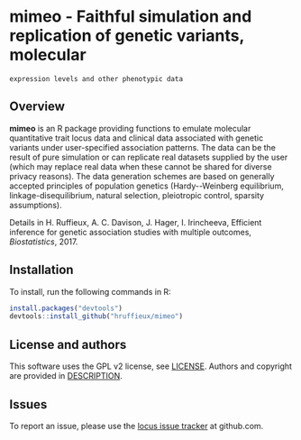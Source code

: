 # mimeo - Faithful simulation and replication of genetic variants, molecular 
    expression levels and other phenotypic data
 
## Overview

**mimeo** is an R package providing functions to emulate molecular quantitative
trait locus data and clinical data associated with genetic variants under
user-specified association patterns. The data can be the result of pure 
simulation or can replicate real datasets supplied by the user (which may
replace real data when these cannot be shared for diverse privacy reasons). The 
data generation schemes are based on generally accepted principles of population 
genetics (Hardy--Weinberg equilibrium, linkage-disequilibrium, natural selection,
pleiotropic control, sparsity assumptions).

Details in H. Ruffieux, A. C. Davison, J. Hager, I. Irincheeva, Efficient 
inference for genetic association studies with multiple outcomes, *Biostatistics*, 
2017. 

## Installation

To install, run the following commands in R:

``` r
install.packages("devtools")
devtools::install_github("hruffieux/mimeo")
```

## License and authors

This software uses the GPL v2 license, see [LICENSE](LICENSE).
Authors and copyright are provided in [DESCRIPTION](DESCRIPTION).

## Issues

To report an issue, please use the [locus issue tracker](https://github.com/hruffieux/mimeo/issues) at github.com.